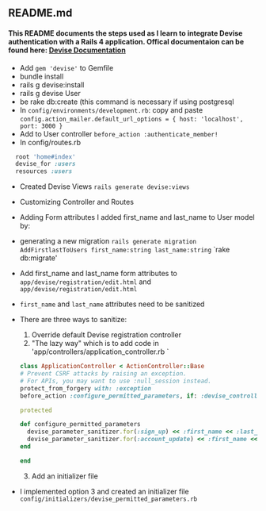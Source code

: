 ## README.md

#### This README documents the steps used as I learn to integrate Devise authentication with a Rails 4 application. Offical documentaion can be found here: [Devise Documentation](https://github.com/plataformatec/devise)

* Add `gem 'devise'` to Gemfile
* bundle install
* rails g devise:install
* rails g devise User
* be rake db:create  (this command is necessary if using postgresql
* In `config/environments/development.rb`:
copy and paste
`config.action_mailer.default_url_options = { host: 'localhost', port: 3000 }`
* Add to User controller
`before_action :authenticate_member!`
* In config/routes.rb
```ruby
  root 'home#index'
  devise_for :users
  resources :users 
  ```
* Created Devise Views
` rails generate devise:views `
* Customizing Controller and Routes
* Adding Form attributes
I added first_name and last_name to User model by:
* generating a new migration
`rails generate migration AddFirstlastToUsers first_name:string last_name:string`
`rake db:migrate'
* Add first_name and last_name form attributes to 
` app/devise/registration/edit.html ` and ` app/devise/registration/edit.html `
* ` first_name ` and ` last_name ` attributes need to be sanitized
* There are three ways to sanitize:
  1. Override default Devise registration controller
  2. "The lazy way" which is to add code in 'app/controllers/application_controller.rb `
    ```ruby
    class ApplicationController < ActionController::Base
    # Prevent CSRF attacks by raising an exception.
    # For APIs, you may want to use :null_session instead.
    protect_from_forgery with: :exception
    before_action :configure_permitted_parameters, if: :devise_controller?

    protected

    def configure_permitted_parameters
      devise_parameter_sanitizer.for(:sign_up) << :first_name << :last_name
      devise_parameter_sanitizer.for(:account_update) << :first_name << :last_name
    end

    end
    ```
  3. Add an initializer file

* I implemented option 3 and created an initializer file `config/initializers/devise_permitted_parameters.rb` 
